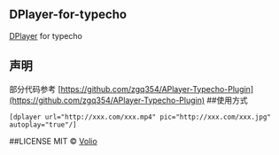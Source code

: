 ## DPlayer-for-typecho
[DPlayer](https://github.com/DIYgod/DPlayer) for typecho
## 声明
部分代码参考 [https://github.com/zgq354/APlayer-Typecho-Plugin](https://github.com/zgq354/APlayer-Typecho-Plugin)
##使用方式
```
[dplayer url="http://xxx.com/xxx.mp4" pic="http://xxx.com/xxx.jpg" autoplay="true"/]
```
##LICENSE
MIT © [Volio](https://niconiconi.org)
